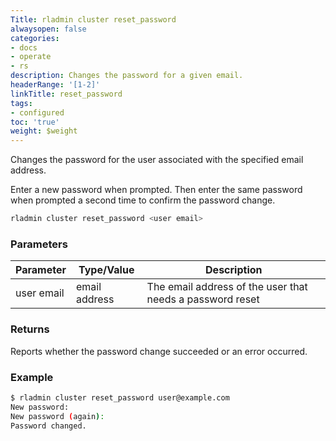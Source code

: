 ```yaml
---
Title: rladmin cluster reset_password
alwaysopen: false
categories:
- docs
- operate
- rs
description: Changes the password for a given email.
headerRange: '[1-2]'
linkTitle: reset_password
tags:
- configured
toc: 'true'
weight: $weight
---
```


Changes the password for the user associated with the specified email address.

Enter a new password when prompted. Then enter the same password when prompted a second time to confirm the password change.

```sh
rladmin cluster reset_password <user email>
```

### Parameters

| Parameter | Type/Value | Description |
|-----------|------------|-------------|
| user email | email address | The email address of the user that needs a password reset |

### Returns

Reports whether the password change succeeded or an error occurred. 

### Example

```sh
$ rladmin cluster reset_password user@example.com
New password: 
New password (again): 
Password changed.
```